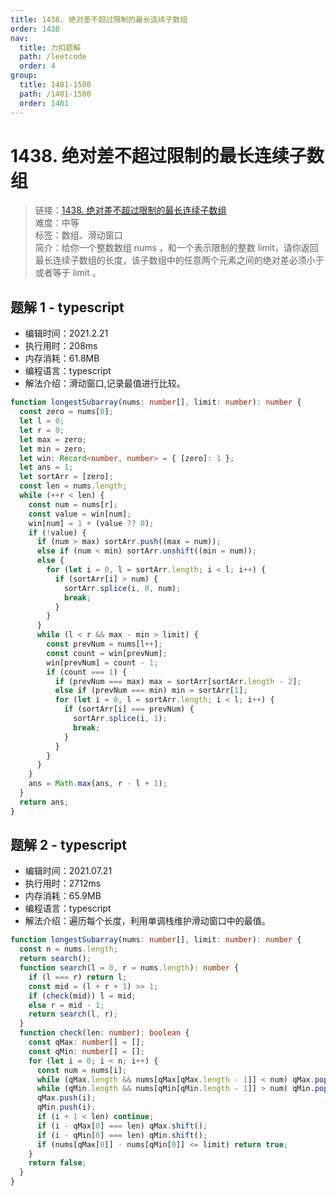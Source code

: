 ```yaml
---
title: 1438. 绝对差不超过限制的最长连续子数组
order: 1438
nav:
  title: 力扣题解
  path: /leetcode
  order: 4
group:
  title: 1401-1500
  path: /1401-1500
  order: 1401
---
```


# 1438. 绝对差不超过限制的最长连续子数组

> 链接：[1438. 绝对差不超过限制的最长连续子数组](https://leetcode-cn.com/problems/longest-continuous-subarray-with-absolute-diff-less-than-or-equal-to-limit/)  
> 难度：中等  
> 标签：数组、滑动窗口  
> 简介：给你一个整数数组 nums ，和一个表示限制的整数 limit，请你返回最长连续子数组的长度，该子数组中的任意两个元素之间的绝对差必须小于或者等于 limit 。

## 题解 1 - typescript

- 编辑时间：2021.2.21
- 执行用时：208ms
- 内存消耗：61.8MB
- 编程语言：typescript
- 解法介绍：滑动窗口,记录最值进行比较。

```typescript
function longestSubarray(nums: number[], limit: number): number {
  const zero = nums[0];
  let l = 0;
  let r = 0;
  let max = zero;
  let min = zero;
  let win: Record<number, number> = { [zero]: 1 };
  let ans = 1;
  let sortArr = [zero];
  const len = nums.length;
  while (++r < len) {
    const num = nums[r];
    const value = win[num];
    win[num] = 1 + (value ?? 0);
    if (!value) {
      if (num > max) sortArr.push((max = num));
      else if (num < min) sortArr.unshift((min = num));
      else {
        for (let i = 0, l = sortArr.length; i < l; i++) {
          if (sortArr[i] > num) {
            sortArr.splice(i, 0, num);
            break;
          }
        }
      }
      while (l < r && max - min > limit) {
        const prevNum = nums[l++];
        const count = win[prevNum];
        win[prevNum] = count - 1;
        if (count === 1) {
          if (prevNum === max) max = sortArr[sortArr.length - 2];
          else if (prevNum === min) min = sortArr[1];
          for (let i = 0, l = sortArr.length; i < l; i++) {
            if (sortArr[i] === prevNum) {
              sortArr.splice(i, 1);
              break;
            }
          }
        }
      }
    }
    ans = Math.max(ans, r - l + 1);
  }
  return ans;
}
```

## 题解 2 - typescript

- 编辑时间：2021.07.21
- 执行用时：2712ms
- 内存消耗：65.9MB
- 编程语言：typescript
- 解法介绍：遍历每个长度，利用单调栈维护滑动窗口中的最值。

```typescript
function longestSubarray(nums: number[], limit: number): number {
  const n = nums.length;
  return search();
  function search(l = 0, r = nums.length): number {
    if (l === r) return l;
    const mid = (l + r + 1) >> 1;
    if (check(mid)) l = mid;
    else r = mid - 1;
    return search(l, r);
  }
  function check(len: number): boolean {
    const qMax: number[] = [];
    const qMin: number[] = [];
    for (let i = 0; i < n; i++) {
      const num = nums[i];
      while (qMax.length && nums[qMax[qMax.length - 1]] < num) qMax.pop();
      while (qMin.length && nums[qMin[qMin.length - 1]] > num) qMin.pop();
      qMax.push(i);
      qMin.push(i);
      if (i + 1 < len) continue;
      if (i - qMax[0] === len) qMax.shift();
      if (i - qMin[0] === len) qMin.shift();
      if (nums[qMax[0]] - nums[qMin[0]] <= limit) return true;
    }
    return false;
  }
}
```
